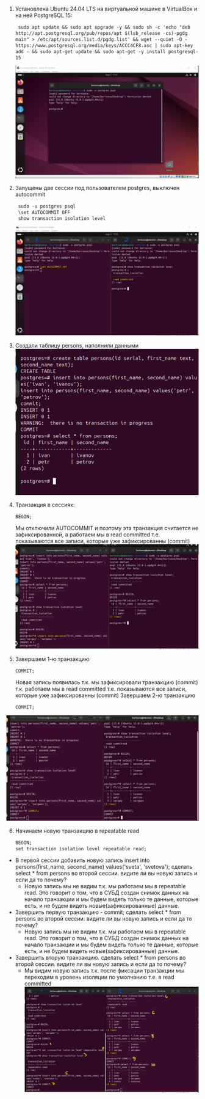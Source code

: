 
1. Установлена Ubuntu 24.04 LTS на виртуальной машине в VirtualBox и на ней PostgreSQL 15:

        sudo apt update && sudo apt upgrade -y && sudo sh -c 'echo "deb http://apt.postgresql.org/pub/repos/apt $(lsb_release -cs)-pgdg main" > /etc/apt/sources.list.d/pgdg.list' && wget --quiet -O - https://www.postgresql.org/media/keys/ACCC4CF8.asc | sudo apt-key add - && sudo apt-get update && sudo apt-get -y install postgresql-15

   ![install](install.png)

2. Запущены две сессии под пользователем postgres, выключен autocommit

        sudo -u postgres psql
        \set AUTOCOMMIT OFF
        show transaction isolation level

   ![off_autocommit](off_autocommit.png)

3. Создали таблицу persons, наполнили данными
    ![create_table](create_table.png)

4. Транзакция в сессиях:

       BEGIN;

    Мы отключили AUTOCOMMIT и поэтому эта транзакция считается не зафиксированной, а работаем мы в read committed т.е. показываются все записи, которые уже зафиксированны (commit)
   ![read_commited](read_commited.png)

5. Завершаем 1-ю транзакцию

       COMMIT;

   Новая запись появилась т.к. мы зафиксировали транзакцию (commit) т.к. работаем мы в read committed т.е. показываются все записи, которые уже зафиксированны (commit)
   Завершаем 2-ю транзакцию

       COMMIT;

  ![read_commited_commit](read_commited_commit.png)

6. Начинаем новую транзакцию в repeatable read

       BEGIN;
       set transaction isolation level repeatable read;

* В первой сессии добавить новую запись insert into persons(first_name, second_name) values('sveta', 'svetova'); сделать select * from persons во второй сессии. видите ли вы новую запись и если да то почему?
    * Новую запись мы не видим т.к. мы работаем мы в repeatable read. Это говорит о том, что в СУБД создан снимок данных на начало транзакции и мы будем видеть только те данные, которые есть, и не будем видеть новые(зафиксированные) данные.
* Завершить первую транзакцию - commit; сделать select * from persons во второй сессии. видите ли вы новую запись и если да то почему?
    * Новую запись мы не видим т.к. мы работаем мы в repeatable read. Это говорит о том, что в СУБД создан снимок данных на начало транзакции и мы будем видеть только те данные, которые есть, и не будем видеть новые(зафиксированные) данные.
* Завершить вторую транзакцию. сделать select * from persons во второй сессии. видите ли вы новую запись и если да то почему?
   * Мы видим новую запись т.к. после фиксации транзакции мы переходим в уровень изоляции по умолчанию т.е. в read committed
![repeatable_read](repeatable_read.png)